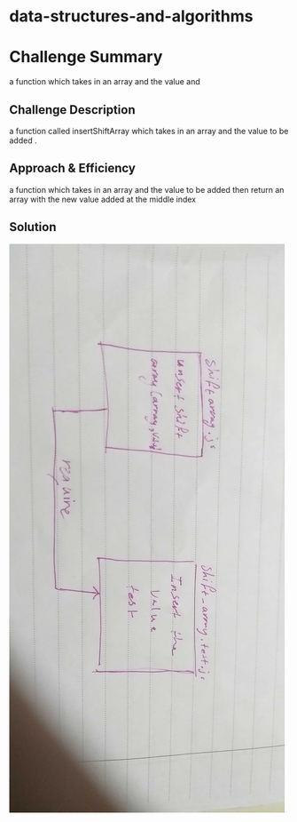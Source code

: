 # data-structures-and-algorithms
# Challenge Summary

a function  which takes in an array and the value and 
## Challenge Description

a function called insertShiftArray which takes in an array and the value to be added .

## Approach & Efficiency
a function  which takes in an array and the value to be added then return an array with the new value added at the middle index
## Solution
![uml](https://github.com/Goorob-401-advanced-javascript/data-structures-and-algorithms/blob/array-shiftt/assets/array-shift.jpg)
